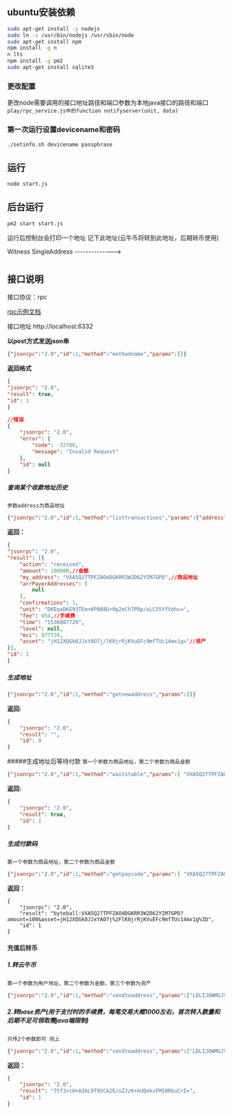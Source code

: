
## ubuntu安装依赖

```sh
sudo apt-get install -y nodejs
sudo ln -s /usr/bin/nodejs /usr/sbin/node
sudo apt-get install npm
npm install -g n
n lts
npm install -g pm2
sudo apt-get install sqlite3
```

### 更改配置

更改node需要调用的接口地址路径和端口参数为本地java接口的路径和端口
`play/rpc_service.js中的function notifyserver(unit, data)`

### 第一次运行设置devicename和密码
```sh
./setinfo.sh devicename passphrase
```

## 运行

```sh
node start.js
```

## 后台运行

```sh
pm2 start start.js
```
运行后控制台会打印一个地址 记下此地址(云牛币将转到此地址，后期转币使用)

Witness SingleAddress --------------> 

#
#

## 接口说明
接口协议：rpc

[rpc示例文档](https://github.com/dagxio/Bsure-api-wal)

接口地址 http://localhost:6332

**以post方式发送json串**
```json
{"jsonrpc":"2.0","id":1,"method":"methodname","params":[]}
```
**返回格式**
```json
{
"jsonrpc": "2.0",
"result": true,
"id": 1
}
```

```json
//错误
{
    "jsonrpc": "2.0",
    "error": {
        "code": -32700,
        "message": "Invalid Request"
    },
    "id": null
}
```

##### 查询某个收款地址历史
`参数address为商品地址`
```json
{"jsonrpc":"2.0","id":1,"method":"listtransactions","params":{"address": "VXA5Q27TPFZAO4DGKRR3W2D62YIM7GPD"}}
```

**返回：**
```json
{
"jsonrpc": "2.0",
"result": [{
    "action": "received",
    "amount": 100000,//金额
    "my_address": "VXA5Q27TPFZAO4DGKRR3W2D62YIM7GPD",//商品地址
    "arrPayerAddresses": [
        null
    ],
    "confirmations": 1,
    "unit": "DKEqxD6E93TEm+6P088U+0g2eCh7PRp/xLC55YfVohc=",
    "fee": 954,//手续费
    "time": "1536807729",
    "level": null,
    "mci": 977739,
    "asset": "jH12XQGk0JJxYAO7j/lK0jrRjKVuEFc9mfTUc14mx1g="//资产
}],
"id": 1
}
```

##### 生成地址
```json
{"jsonrpc":"2.0","id":1,"method":"getnewaddress","params":[]}
```
**返回:**
```json
{
    "jsonrpc": "2.0",
    "result": "",
    "id": 0
}
```
#####生成地址后等待付款
`第一个参数为商品地址，第二个参数为商品金额`
```json
{"jsonrpc":"2.0","id":1,"method":"waitstable","params":[ "VXA5Q27TPFZAO4DGKRR3W2D62YIM7GPD",100]}
```
**返回:**
```json
{
    "jsonrpc": "2.0",
    "result": true,
    "id": 1
}
```
##### 生成付款码
`第一个参数为商品地址，第二个参数为商品金额`
```json
{"jsonrpc":"2.0","id":1,"method":"getpaycode","params":[ "VXA5Q27TPFZAO4DGKRR3W2D62YIM7GPD",100]}
```
**返回：**
```josn
{
    "jsonrpc": "2.0",
    "result": "byteball:VXA5Q27TPFZAO4DGKRR3W2D62YIM7GPD?amount=100&asset=jH12XQGk0JJxYAO7j%2FlK0jrRjKVuEFc9mfTUc14mx1g%3D",
    "id": 1
}
```
#### 充值后转币
##### 1.转云牛币
`第一个参数为用户地址，第二个参数为金额，第三个参数为资产`
```json
{"jsonrpc":"2.0","id":1,"method":"sendtoaddress","params":["LDLIJOWMGJVLPCVXKZ6KP7JILQHYVEI6",100,"jH12XQGk0JJxYAO7j/lK0jrRjKVuEFc9mfTUc14mx1g="]}
```
##### 2.转base资产(用于支付时的手续费，每笔交易大概1000左右，首次转入数量和后期不足可领取需java端限制)
```只传2个参数即可 同上```
```json
{"jsonrpc":"2.0","id":1,"method":"sendtoaddress","params":["LDLIJOWMGJVLPCVXKZ6KP7JILQHYVEI6",100]}
```
**返回：**
```json
{
    "jsonrpc": "2.0",
    "result": "7tf3+cH+A3bL9T9SCA2E/oZJzK+kUDekxFM50RbuCrI=",
    "id": 1
}
```
